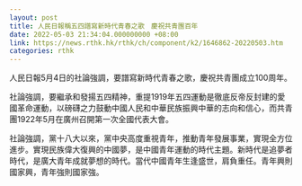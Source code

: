 ```yaml
---
layout: post
title: 人民日報稱五四譜寫新時代青春之歌　慶祝共青團百年
date: 2022-05-03 21:34:04.000000000 +08:00
link: https://news.rthk.hk/rthk/ch/component/k2/1646862-20220503.htm
categories: rthk
---
```


人民日報5月4日的社論強調，要譜寫新時代青春之歌，慶祝共青團成立100周年。

社論強調，要繼承和發揚五四精神，重提1919年五四運動是徹底反帝反封建的愛國革命運動，以磅礴之力鼓動中國人民和中華民族振興中華的志向和信心，而共青團1922年5月在廣州召開第一次全國代表大會。

社論強調，黨十八大以來，黨中央高度重視青年，推動青年發展事業，實現全方位進步。實現民族偉大復興的中國夢，是中國青年運動的時代主題。新時代是追夢者時代，是廣大青年成就夢想的時代。當代中國青年生逢盛世，肩負重任。青年興則國家興，青年強則國家強。

